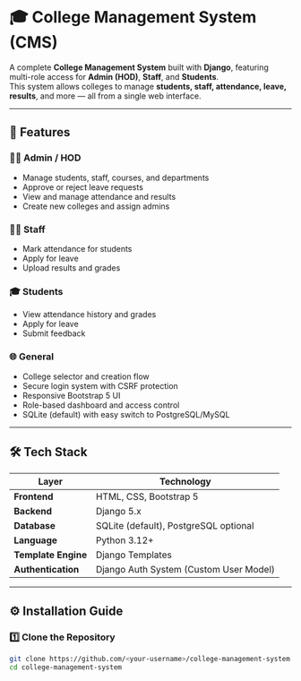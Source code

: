 # 🎓 College Management System (CMS)

A complete **College Management System** built with **Django**, featuring multi-role access for **Admin (HOD)**, **Staff**, and **Students**.  
This system allows colleges to manage **students, staff, attendance, leave, results**, and more — all from a single web interface.

---

## 🚀 Features

### 👨‍💼 Admin / HOD
- Manage students, staff, courses, and departments  
- Approve or reject leave requests  
- View and manage attendance and results  
- Create new colleges and assign admins

### 👩‍🏫 Staff
- Mark attendance for students  
- Apply for leave  
- Upload results and grades  

### 🎓 Students
- View attendance history and grades  
- Apply for leave  
- Submit feedback  

### 🌐 General
- College selector and creation flow  
- Secure login system with CSRF protection  
- Responsive Bootstrap 5 UI  
- Role-based dashboard and access control  
- SQLite (default) with easy switch to PostgreSQL/MySQL

---

## 🛠️ Tech Stack

| Layer | Technology |
|-------|-------------|
| **Frontend** | HTML, CSS, Bootstrap 5 |
| **Backend** | Django 5.x |
| **Database** | SQLite (default), PostgreSQL optional |
| **Language** | Python 3.12+ |
| **Template Engine** | Django Templates |
| **Authentication** | Django Auth System (Custom User Model) |

---

## ⚙️ Installation Guide

### 1️⃣ Clone the Repository
```bash
git clone https://github.com/<your-username>/college-management-system.git
cd college-management-system
